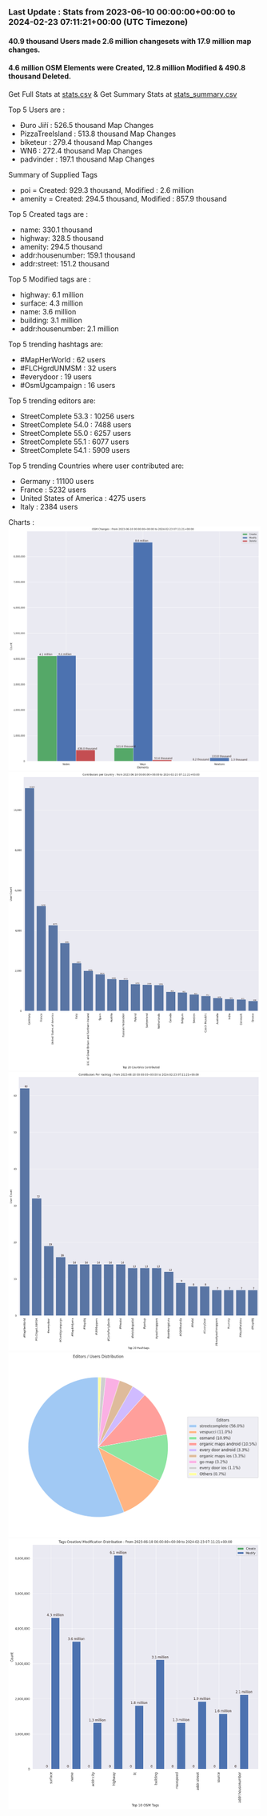### Last Update : Stats from 2023-06-10 00:00:00+00:00 to 2024-02-23 07:11:21+00:00 (UTC Timezone)

#### 40.9 thousand Users made 2.6 million changesets with 17.9 million map changes.
#### 4.6 million OSM Elements were Created, 12.8 million Modified & 490.8 thousand Deleted.
Get Full Stats at [stats.csv](/stats/fieldmappers/Daily/stats.csv)
 & Get Summary Stats at [stats_summary.csv](/stats/fieldmappers/Daily/stats_summary.csv)

Top 5 Users are : 
- Đuro Jiří : 526.5 thousand Map Changes
- PizzaTreeIsland : 513.8 thousand Map Changes
- biketeur : 279.4 thousand Map Changes
- WN6 : 272.4 thousand Map Changes
- padvinder : 197.1 thousand Map Changes

Summary of Supplied Tags
- poi = Created: 929.3 thousand, Modified : 2.6 million
- amenity = Created: 294.5 thousand, Modified : 857.9 thousand


Top 5 Created tags are :
- name: 330.1 thousand
- highway: 328.5 thousand
- amenity: 294.5 thousand
- addr:housenumber: 159.1 thousand
- addr:street: 151.2 thousand


Top 5 Modified tags are :
- highway: 6.1 million
- surface: 4.3 million
- name: 3.6 million
- building: 3.1 million
- addr:housenumber: 2.1 million


Top 5 trending hashtags are:
- #MapHerWorld : 62 users
- #FLCHgrdUNMSM : 32 users
- #everydoor : 19 users
- #OsmUgcampaign : 16 users


Top 5 trending editors are:
- StreetComplete 53.3 : 10256 users
- StreetComplete 54.0 : 7488 users
- StreetComplete 55.0 : 6257 users
- StreetComplete 55.1 : 6077 users
- StreetComplete 54.1 : 5909 users


Top 5 trending Countries where user contributed are:
- Germany : 11100 users
- France : 5232 users
- United States of America : 4275 users
- Italy : 2384 users


 Charts : 
![Alt text](./stats_osm_changes.png) 
![Alt text](./stats_users_per_country.png) 
![Alt text](./stats_users_per_hashtag.png) 
![Alt text](./stats_editors_pie_chart.png) 
![Alt text](./stats_tags.png) 
